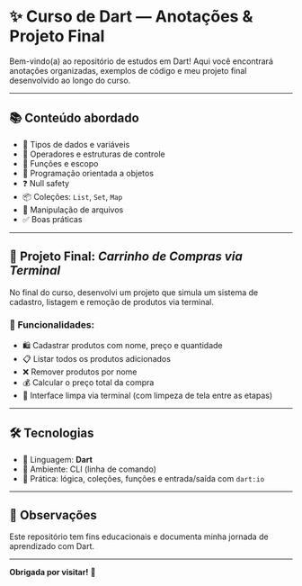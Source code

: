 # ✨ Curso de Dart — Anotações & Projeto Final

Bem-vindo(a) ao repositório de estudos em Dart! Aqui você encontrará anotações organizadas, exemplos de código e meu projeto final desenvolvido ao longo do curso.

---

## 📚 Conteúdo abordado

- 🧠 Tipos de dados e variáveis
- 🔄 Operadores e estruturas de controle
- 🔧 Funções e escopo
- 🧱 Programação orientada a objetos
- ❓ Null safety
- 📦 Coleções: `List`, `Set`, `Map`
- 📁 Manipulação de arquivos
- ✅ Boas práticas

---

## 🚀 Projeto Final: *Carrinho de Compras via Terminal*

No final do curso, desenvolvi um projeto que simula um sistema de cadastro, listagem e remoção de produtos via terminal.

### 🎯 Funcionalidades:

- 🛍️ Cadastrar produtos com nome, preço e quantidade
- 📋 Listar todos os produtos adicionados
- ❌ Remover produtos por nome
- 💰 Calcular o preço total da compra
- 🧽 Interface limpa via terminal (com limpeza de tela entre as etapas)

---

## 🛠️ Tecnologias

- 📌 Linguagem: **Dart**
- 📂 Ambiente: CLI (linha de comando)
- 🧪 Prática: lógica, coleções, funções e entrada/saída com `dart:io`

---

## 🤍 Observações

Este repositório tem fins educacionais e documenta minha jornada de aprendizado com Dart.

---

**Obrigada por visitar!** 🫶

